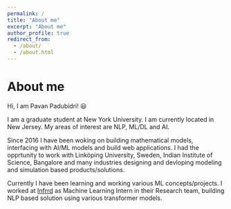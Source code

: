 ```yaml
---
permalink: /
title: "About me"
excerpt: "About me"
author_profile: true
redirect_from: 
  - /about/
  - /about.html
---
```


About me
======
Hi, I am Pavan Padubidri! 😃

I am a graduate student at New York University. I am currently located in New Jersey. My areas of interest are NLP, ML/DL and AI.

Since 2016 I have been woking on building mathematical models, interfacing with AI/ML models and build web applications. I had the opprtunity to work with Linköping University, Sweden, Indian Institute of Science, Bangalore and many industries designing and devloping modeling and simulation based products/solutions.

Currently I have been learning and working various ML concepts/projects. I worked at [Infrrd](https://www.infrrd.ai/) as Machine Learning Intern in their Research team, building NLP based solution using various transformer models. 